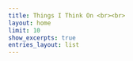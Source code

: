 ```yaml
---
title: Things I Think On <br><br>
layout: home
limit: 10
show_excerpts: true
entries_layout: list
---
```

